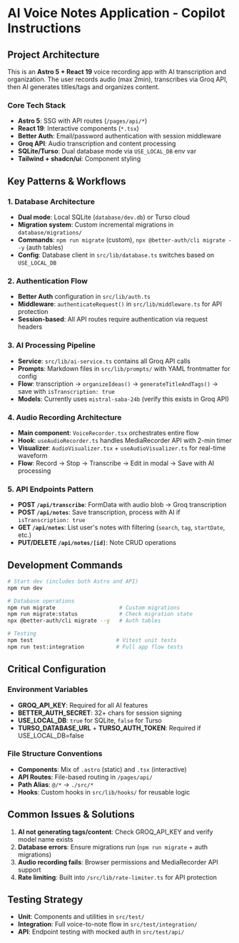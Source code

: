 # AI Voice Notes Application - Copilot Instructions

## Project Architecture

This is an **Astro 5 + React 19** voice recording app with AI transcription and organization. The user records audio (max 2min), transcribes via Groq API, then AI generates titles/tags and organizes content.

### Core Tech Stack

- **Astro 5**: SSG with API routes (`/pages/api/*`)
- **React 19**: Interactive components (`*.tsx`)
- **Better Auth**: Email/password authentication with session middleware
- **Groq API**: Audio transcription and content processing
- **SQLite/Turso**: Dual database mode via `USE_LOCAL_DB` env var
- **Tailwind + shadcn/ui**: Component styling

## Key Patterns & Workflows

### 1. Database Architecture

- **Dual mode**: Local SQLite (`database/dev.db`) or Turso cloud
- **Migration system**: Custom incremental migrations in `database/migrations/`
- **Commands**: `npm run migrate` (custom), `npx @better-auth/cli migrate --y` (auth tables)
- **Config**: Database client in `src/lib/database.ts` switches based on `USE_LOCAL_DB`

### 2. Authentication Flow

- **Better Auth** configuration in `src/lib/auth.ts`
- **Middleware**: `authenticateRequest()` in `src/lib/middleware.ts` for API protection
- **Session-based**: All API routes require authentication via request headers

### 3. AI Processing Pipeline

- **Service**: `src/lib/ai-service.ts` contains all Groq API calls
- **Prompts**: Markdown files in `src/lib/prompts/` with YAML frontmatter for config
- **Flow**: transcription → `organizeIdeas()` → `generateTitleAndTags()` → save with `isTranscription: true`
- **Models**: Currently uses `mistral-saba-24b` (verify this exists in Groq API)

### 4. Audio Recording Architecture

- **Main component**: `VoiceRecorder.tsx` orchestrates entire flow
- **Hook**: `useAudioRecorder.ts` handles MediaRecorder API with 2-min timer
- **Visualizer**: `AudioVisualizer.tsx` + `useAudioVisualizer.ts` for real-time waveform
- **Flow**: Record → Stop → Transcribe → Edit in modal → Save with AI processing

### 5. API Endpoints Pattern

- **POST `/api/transcribe`**: FormData with audio blob → Groq transcription
- **POST `/api/notes`**: Save transcription, process with AI if `isTranscription: true`
- **GET `/api/notes`**: List user's notes with filtering (`search`, `tag`, `startDate`, etc.)
- **PUT/DELETE `/api/notes/[id]`**: Note CRUD operations

## Development Commands

```bash
# Start dev (includes both Astro and API)
npm run dev

# Database operations
npm run migrate                    # Custom migrations
npm run migrate:status             # Check migration state
npx @better-auth/cli migrate --y   # Auth tables

# Testing
npm test                          # Vitest unit tests
npm run test:integration          # Full app flow tests
```

## Critical Configuration

### Environment Variables

- **GROQ_API_KEY**: Required for all AI features
- **BETTER_AUTH_SECRET**: 32+ chars for session signing
- **USE_LOCAL_DB**: `true` for SQLite, `false` for Turso
- **TURSO_DATABASE_URL** + **TURSO_AUTH_TOKEN**: Required if USE_LOCAL_DB=false

### File Structure Conventions

- **Components**: Mix of `.astro` (static) and `.tsx` (interactive)
- **API Routes**: File-based routing in `/pages/api/`
- **Path Alias**: `@/*` → `./src/*`
- **Hooks**: Custom hooks in `src/lib/hooks/` for reusable logic

## Common Issues & Solutions

1. **AI not generating tags/content**: Check GROQ_API_KEY and verify model name exists
2. **Database errors**: Ensure migrations run (`npm run migrate` + auth migrations)
3. **Audio recording fails**: Browser permissions and MediaRecorder API support
4. **Rate limiting**: Built into `/src/lib/rate-limiter.ts` for API protection

## Testing Strategy

- **Unit**: Components and utilities in `src/test/`
- **Integration**: Full voice-to-note flow in `src/test/integration/`
- **API**: Endpoint testing with mocked auth in `src/test/api/`
